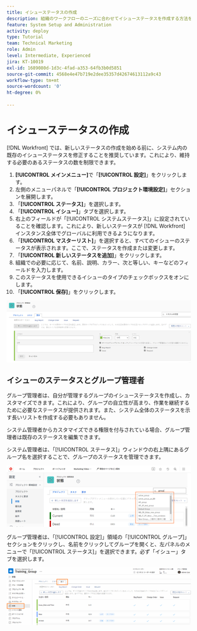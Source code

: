 ```yaml
---
title: イシューステータスの作成
description: 組織のワークフローのニーズに合わせてイシューステータスを作成する方法を説明します。
feature: System Setup and Administration
activity: deploy
type: Tutorial
team: Technical Marketing
role: Admin
level: Intermediate, Experienced
jira: KT-10019
exl-id: 1689080d-1d3c-4fad-a353-64fb3b0d5851
source-git-commit: 4568e4e47b719e2dee35357d42674613112a9c43
workflow-type: tm+mt
source-wordcount: '0'
ht-degree: 0%

---
```


# イシューステータスの作成

[!DNL Workfront] では、新しいステータスの作成を始める前に、システム内の既存のイシューステータスを修正することを推奨しています。これにより、維持する必要のあるステータスの数を制限できます。

1. **[!UICONTROL メインメニュー]**&#x200B;で「**[!UICONTROL 設定]**」をクリックします。
1. 左側のメニューパネルで「**[!UICONTROL プロジェクト環境設定]**」セクションを展開します。
1. 「**[!UICONTROL ステータス]**」を選択します。
1. 「**[!UICONTROL イシュー]**」タブを選択します。
1. 右上のフィールドが「[!UICONTROL システムステータス]」に設定されていることを確認します。これにより、新しいステータスが [!DNL Workfront] インスタンス全体でグローバルに利用できるようになります。
1. 「**[!UICONTROL マスターリスト]**」を選択すると、すべてのイシューのステータスが表示されます。ここで、ステータスを作成または変更します。
1. 「**[!UICONTROL 新しいステータスを追加]**」をクリックします。
1. 組織での必要に応じて、名前、説明、カラー、次と等しい、キーなどのフィールドを入力します。
1. このステータスを使用できるイシューのタイプのチェックボックスをオンにします。
1. 「**[!UICONTROL 保存]**」をクリックします。

![[!UICONTROL ステータス]ページの新しいステータスウィンドウ](assets/admin-fund-create-issue-status.png)

## イシューのステータスとグループ管理者

グループ管理者は、自分が管理するグループのイシューステータスを作成し、カスタマイズできます。これにより、グループの自立性が高まり、作業を継続するために必要なステータスが提供されます。また、システム全体のステータスを示す長いリストを作成する必要もありません。

システム管理者からカスタマイズできる権限を付与されている場合、グループ管理者は既存のステータスを編集できます。

システム管理者は、「[!UICONTROL ステータス]」ウィンドウの右上隅にあるグループ名を選択することで、グループのステータスを管理できます。

![[!UICONTROL ステータス]ページのグループリストメニュー](assets/admin-fund-change-group-master-list.png)

グループ管理者は、「[!UICONTROL 設定]」領域の「[!UICONTROL グループ]」セクションをクリックし、名前をクリックしてグループを開くと、左パネルのメニューで「[!UICONTROL ステータス]」を選択できます。必ず「イシュー」タブを選択します。

![[!UICONTROL グループ]ページの「ステータス」セクション](assets/admin-fund-group-issue-statuses.png)

<!--
For detailed information on how managing statuses can be done by group administrators, see these articles:
Create and customize group statuses
Group administrators
-->

<!--
learn more URLs
Issue statuses
Create and customize system-wide statuses
-->
